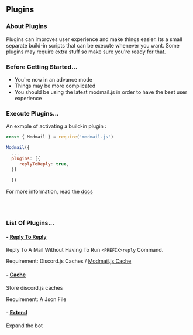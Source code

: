 ## Plugins

### **About Plugins**

Plugins can improves user experience and make things easier. Its a small separate build-in scripts that can be execute whenever you want. Some plugins may require extra stuff so make sure you're ready for that.


### **Before Getting Started...**

- You're now in an advance mode
- Things may be more complicated
- You should be using the latest modmail.js in order to have the best user experience


### **Execute Plugins**...

An exmple of activating a build-in plugin :

```js
const { Modmail } = require('modmail.js') 

Modmail({ 
  ...
  plugins: [{
     replyToReply: true,
  }]
  
  })
 ```
For more information, read the [docs](https://docs.modmail.js.org/plugin)
<div style="height:30px"> </div>

### **List Of Plugins...**

#### - [Reply To Reply](https://modmail.js.org/plugins/replyToReply)
   Reply To A Mail Without Having To Run `<PREFIX>reply` Command.
    
  Requirement: Discord.js Caches / [Modmail.js Cache](https://modmail.js.org/plugins/cache)

#### - [Cache](https://modmail.js.org/plugins/cache)
   Store discord.js caches
    
  Requirement: A Json File
  
#### - [Extend](https://modmail.js.org/plugins/extend)
  Expand the bot
  
  
  



